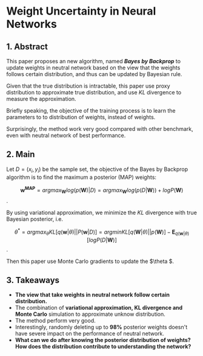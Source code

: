 # Weight Uncertainty in Neural Networks

## 1. Abstract

This paper proposes an new algorithm, named ***Bayes by Backprop*** to update weights in neutral network based on the view that the weights follows certain distribution, and thus can be updated by Bayesian rule. 

Given that the true distribution is intractable, this paper use proxy distribution to approximate true distribution, and use *KL* divergence to measure the approximation. 

Briefly speaking, the objective of the training process is to learn the parameters to to distribution of weights, instead of weights. 

Surprisingly, the method work very good compared with other benchmark, even with neutral network of best performance. 

## 2. Main

Let $D = (x_i, y_i)$ be the sample set, the objective of the Bayes by Backprop algorithm is to find the maximum a posterior (MAP) weights:

$$\mathbf{w^{MAP}} = argmax_{\mathbf{W}}log(p(\mathbf{W}) | D) = argmax_{\mathbf{W}}log(p(D|\mathbf{W})) + log P(\mathbf{W})$$ .

By using variational approximation, we minimize the *KL* divergence with true Bayesian posterior, i.e.

$$\theta^* = arg max_{\theta} KL[q(\mathbf{w}|\theta)||P(\mathbf{w}|D)] = argmin KL[q(\mathbf{W}|\theta)||p(\mathbf{W})] - \mathbf{E}_{q(\mathbf{w}|\theta)}[logP(D|\mathbf{W})]$$ .

Then this paper use Monte Carlo gradients to update the $\theta $. 

## 3. Takeaways

- **The view that take weights in neutral network follow certain distribution.**
- The combination of **variational approximation, KL divergence and Monte Carlo** simulation to approximate unknow distribution.
- The method perform very good.
- Interestingly, randomly deleting up to **98%** posterior weights doesn't have severe impact on the performance of neutral network. 
- **What can we do after knowing the posterior distribution of weights? How does the distribution contribute to understanding the network?**